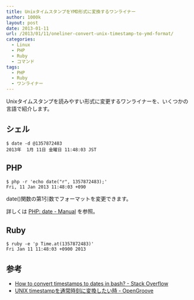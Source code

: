 ```yaml
---
title: UnixタイムスタンプをYMD形式に変換するワンライナー
author: 1000k
layout: post
date: 2013-01-11
url: /2013/01/11/oneliner-convert-unix-timestamp-to-ymd-format/
categories:
  - Linux
  - PHP
  - Ruby
  - コマンド
tags:
  - PHP
  - Ruby
  - ワンライナー
---
```

Unixタイムスタンプを読みやすい形式に変更するワンライナーを、いくつかの言語で紹介します。

## シェル

```
$ date -d @1357872483
2013年  1月 11日 金曜日 11:48:03 JST
```


## PHP

```
$ php -r 'echo date("r", 1357872483);'
Fri, 11 Jan 2013 11:48:03 +090
```


date()関数の第1引数でフォーマットを変更できます。

詳しくは [PHP: date - Manual](http://php.net/manual/ja/function.date.php) を参照。

## Ruby

```
$ ruby -e 'p Time.at(1357872483)'
Fri Jan 11 11:48:03 +0900 2013
```


## 参考

  * [How to convert timestamps to dates in bash? - Stack Overflow](http://stackoverflow.com/questions/2371248/how-to-convert-timestamps-to-dates-in-bash)
  * [UNIX timestampを通常時刻に変換したい時 - OpenGroove](http://open-groove.net/linux/change-unix-timestamp/)